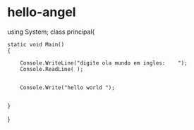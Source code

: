 # hello-angel
using System;
class principal{

    static void Main()
    {
        
        Console.WriteLine("digite ola mundo em ingles:    ");
        Console.ReadLine( );
       
       
        Console.Write("hello world ");
       
        
    }
}
